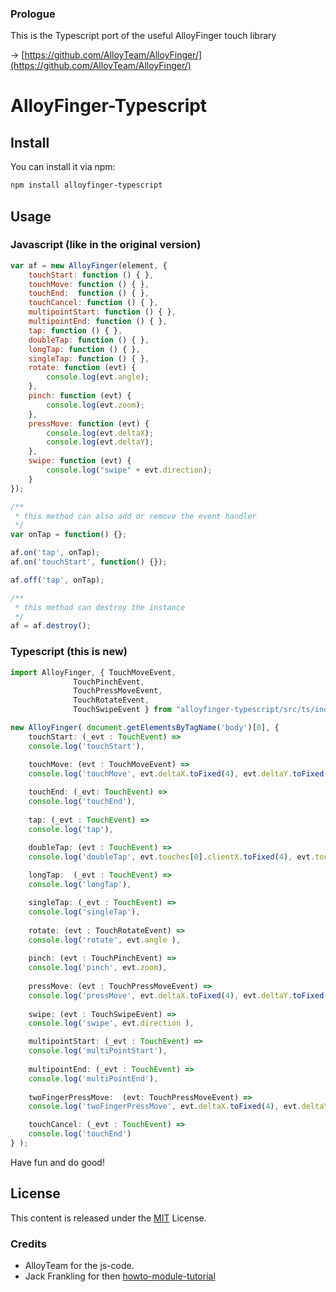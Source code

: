 ### Prologue

This is the Typescript port of the useful AlloyFinger
touch library

→ [https://github.com/AlloyTeam/AlloyFinger/](https://github.com/AlloyTeam/AlloyFinger/)


# AlloyFinger-Typescript


## Install

You can install it via npm:

```html
npm install alloyfinger-typescript
```

## Usage

### Javascript (like in the original version)

```js
var af = new AlloyFinger(element, {
    touchStart: function () { },
    touchMove: function () { },
    touchEnd:  function () { },
    touchCancel: function () { },
    multipointStart: function () { },
    multipointEnd: function () { },
    tap: function () { },
    doubleTap: function () { },
    longTap: function () { },
    singleTap: function () { },
    rotate: function (evt) {
        console.log(evt.angle);
    },
    pinch: function (evt) {
        console.log(evt.zoom);
    },
    pressMove: function (evt) {
        console.log(evt.deltaX);
        console.log(evt.deltaY);
    },
    swipe: function (evt) {
        console.log("swipe" + evt.direction);
    }
});

/**
 * this method can also add or remove the event handler
 */
var onTap = function() {};

af.on('tap', onTap);
af.on('touchStart', function() {});

af.off('tap', onTap);

/**
 * this method can destroy the instance
 */
af = af.destroy();
```


### Typescript (this is new)
```typescript
import AlloyFinger, { TouchMoveEvent,
		      TouchPinchEvent,
		      TouchPressMoveEvent,
		      TouchRotateEvent,
		      TouchSwipeEvent } from "alloyfinger-typescript/src/ts/index";

new AlloyFinger( document.getElementsByTagName('body')[0], {
    touchStart: (_evt : TouchEvent) => 
	console.log('touchStart'),

    touchMove: (evt : TouchMoveEvent) =>
	console.log('touchMove', evt.deltaX.toFixed(4), evt.deltaY.toFixed(4)),
    
    touchEnd: (_evt: TouchEvent) =>
	console.log('touchEnd'),
    
    tap: (_evt : TouchEvent) =>
	console.log('tap'),

    doubleTap: (evt : TouchEvent) =>
	console.log('doubleTap', evt.touches[0].clientX.toFixed(4), evt.touches[0].clientY.toFixed(4)),
    
    longTap:  (_evt : TouchEvent) =>
	console.log('longTap'),

    singleTap: (_evt : TouchEvent) => 
	console.log('singleTap'),
    
    rotate: (evt : TouchRotateEvent) =>
	console.log('rotate', evt.angle ),
    
    pinch: (evt : TouchPinchEvent) =>
	console.log('pinch', evt.zoom),
    
    pressMove: (evt : TouchPressMoveEvent) =>
	console.log('pressMove', evt.deltaX.toFixed(4), evt.deltaY.toFixed(4)),
    
    swipe: (evt : TouchSwipeEvent) =>
	console.log('swipe', evt.direction ),

    multipointStart: (_evt : TouchEvent) =>
	console.log('multiPointStart'),
    
    multipointEnd: (_evt : TouchEvent) =>
	console.log('multiPointEnd'),
    
    twoFingerPressMove:  (evt: TouchPressMoveEvent) =>
	console.log('twoFingerPressMove', evt.deltaX.toFixed(4), evt.deltaY.toFixed(4)),

    touchCancel: (_evt : TouchEvent) =>
	console.log('touchEnd')
} );
```


Have fun and do good!


## License
This content is released under the [MIT](http://opensource.org/licenses/MIT) License.



### Credits
* AlloyTeam for the js-code.
* Jack Frankling for then [howto-module-tutorial](https://blog.logrocket.com/publishing-node-modules-typescript-es-modules/)
